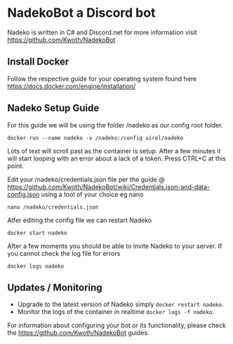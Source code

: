 # NadekoBot a Discord bot 
Nadeko is written in C# and Discord.net for more information visit https://github.com/Kwoth/NadekoBot

## Install Docker
Follow the respective guide for your operating system found here https://docs.docker.com/engine/installation/

## Nadeko Setup Guide
For this guide we will be using the folder /nadeko as our config root folder.

```
docker run --name nadeko -v /nadeko:/config uirel/nadeko
```
Lots of text will scroll past as the container is setup. After a few minutes it will start looping with an error about a lack of a token.
Press CTRL+C at this point.

Edit your /nadeko/credentials.json file per the guide @ https://github.com/Kwoth/NadekoBot/wiki/Credentials.json-and-data-config.json using a tool of your choice eg nano
```
nano /nadeko/credentials.json
```
Atfer editing the config file we can restart Nadeko

```
docker start nadeko
```

After a few moments you should be able to invite Nadeko to your server. If you cannot check the log file for errors 

```docker logs nadeko```



## Updates / Monitoring

* Upgrade to the latest version of Nadeko simply `docker restart nadeko`.
* Monitor the logs of the container in realtime `docker logs -f nadeko`.


For information about configuring your bot or its functionality, please check the https://github.com/Kwoth/NadekoBot guides.
